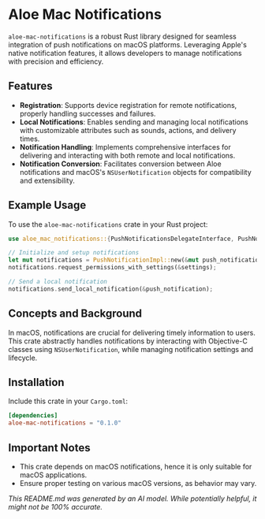 # Aloe Mac Notifications

`aloe-mac-notifications` is a robust Rust library designed for seamless integration of push notifications on macOS platforms. Leveraging Apple's native notification features, it allows developers to manage notifications with precision and efficiency.

## Features

- **Registration**: Supports device registration for remote notifications, properly handling successes and failures.
- **Local Notifications**: Enables sending and managing local notifications with customizable attributes such as sounds, actions, and delivery times.
- **Notification Handling**: Implements comprehensive interfaces for delivering and interacting with both remote and local notifications.
- **Notification Conversion**: Facilitates conversion between Aloe notifications and macOS's `NSUserNotification` objects for compatibility and extensibility.

## Example Usage

To use the `aloe-mac-notifications` crate in your Rust project:

```rust
use aloe_mac_notifications::{PushNotificationsDelegateInterface, PushNotificationImpl};

// Initialize and setup notifications
let mut notifications = PushNotificationImpl::new(&mut push_notifications);
notifications.request_permissions_with_settings(&settings);

// Send a local notification
notifications.send_local_notification(&push_notification);
```

## Concepts and Background

In macOS, notifications are crucial for delivering timely information to users. This crate abstractly handles notifications by interacting with Objective-C classes using `NSUserNotification`, while managing notification settings and lifecycle.

## Installation

Include this crate in your `Cargo.toml`:

```toml
[dependencies]
aloe-mac-notifications = "0.1.0"
```

## Important Notes

- This crate depends on macOS notifications, hence it is only suitable for macOS applications.
- Ensure proper testing on various macOS versions, as behavior may vary.

*This README.md was generated by an AI model. While potentially helpful, it might not be 100% accurate.*